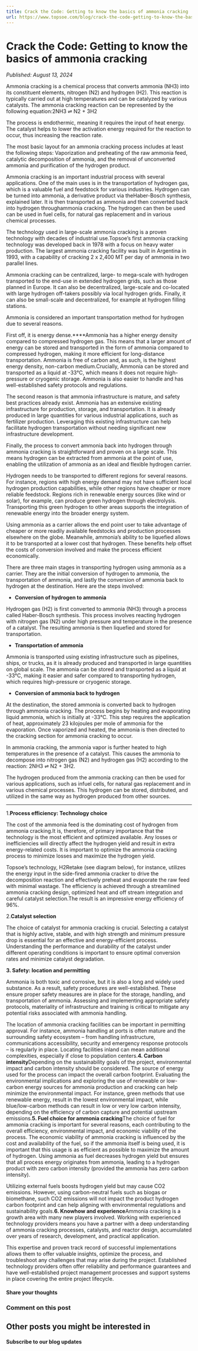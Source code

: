 ```yaml
---
title: Crack the Code: Getting to know the basics of ammonia cracking
url: https://www.topsoe.com/blog/crack-the-code-getting-to-know-the-basics-of-ammonia-cracking#main-content
---
```


# Crack the Code: Getting to know the basics of ammonia cracking

*Published: August 13, 2024*

Ammonia cracking is a chemical process that converts ammonia (NH3) into its constituent elements, nitrogen (N2) and hydrogen (H2). This reaction is typically carried out at high temperatures and can be catalyzed by various catalysts. The ammonia cracking reaction can be represented by the following equation:2NH3 ⇌ N2 + 3H2

The process is endothermic, meaning it requires the input of heat energy. The catalyst helps to lower the activation energy required for the reaction to occur, thus increasing the reaction rate.

The most basic layout for an ammonia cracking process includes at least the following steps: Vaporization and preheating of the raw ammonia feed, catalytic decomposition of ammonia, and the removal of unconverted ammonia and purification of the hydrogen product.

Ammonia cracking is an important industrial process with several applications. One of the main uses is in the transportation of hydrogen gas, which is a valuable fuel and feedstock for various industries. Hydrogen can be turned into ammonia, a derivative product via theHaber-Bosch synthesis, explained later. It is then transported as ammonia and then converted back into hydrogen throughammonia cracking. The hydrogen can then be used can be used in fuel cells, for natural gas replacement and in various chemical processes.

The technology used in large-scale ammonia cracking is a proven technology with decades of industrial use.Topsoe’s first ammonia cracking technology was developed back in 1978 with a focus on heavy water production. The largest ammonia cracking facility was built in Argentina in 1993, with a capability of cracking 2 x 2,400 MT per day of ammonia in two parallel lines.

Ammonia cracking can be centralized, large- to mega-scale with hydrogen transported to the end-use in extended hydrogen grids, such as those planned in Europe. It can also be decentralized, large-scale and co-located with large hydrogen off-takers possibly via local hydrogen grids. Finally, it can also be small-scale and decentralized, for example at hydrogen filling stations.

Ammonia is considered an important transportation method for hydrogen due to several reasons.

First off, it is energy dense.****Ammonia has a higher energy density compared to compressed hydrogen gas. This means that a larger amount of energy can be stored and transported in the form of ammonia compared to compressed hydrogen, making it more efficient for long-distance transportation. Ammonia is free of carbon and, as such, is the highest energy density, non-carbon medium.Crucially, Ammonia can be stored and transported as a liquid at -33°C, which means it does not require high-pressure or cryogenic storage. Ammonia is also easier to handle and has well-established safety protocols and regulations.

The second reason is that ammonia infrastructure is mature, and safety best practices already exist. Ammonia has an extensive existing infrastructure for production, storage, and transportation. It is already produced in large quantities for various industrial applications, such as fertilizer production. Leveraging this existing infrastructure can help facilitate hydrogen transportation without needing significant new infrastructure development.

Finally, the process to convert ammonia back into hydrogen through ammonia cracking is straightforward and proven on a large scale. This means hydrogen can be extracted from ammonia at the point of use, enabling the utilization of ammonia as an ideal and flexible hydrogen carrier.

Hydrogen needs to be transported to different regions for several reasons. For instance, regions with high energy demand may not have sufficient local hydrogen production capabilities, while other regions have cheaper or more reliable feedstock. Regions rich in renewable energy sources (like wind or solar), for example, can produce green hydrogen through electrolysis. Transporting this green hydrogen to other areas supports the integration of renewable energy into the broader energy system.

Using ammonia as a carrier allows the end point user to take advantage of cheaper or more readily available feedstocks and production processes elsewhere on the globe. Meanwhile, ammonia’s ability to be liquefied allows it to be transported at a lower cost that hydrogen. These benefits help offset the costs of conversion involved and make the process efficient economically.

There are three main stages in transporting hydrogen using ammonia as a carrier. They are the initial conversion of hydrogen to ammonia, the transportation of ammonia, and lastly the conversion of ammonia back to hydrogen at the destination. Here are the steps involved:

- **Conversion of hydrogen to ammonia**

Hydrogen gas (H2) is first converted to ammonia (NH3) through a process called Haber-Bosch synthesis. This process involves reacting hydrogen with nitrogen gas (N2) under high pressure and temperature in the presence of a catalyst. The resulting ammonia is then liquefied and stored for transportation.

- **Transportation of ammonia**

Ammonia is transported using existing infrastructure such as pipelines, ships, or trucks, as it is already produced and transported in large quantities on global scale. The ammonia can be stored and transported as a liquid at -33°C, making it easier and safer compared to transporting hydrogen, which requires high-pressure or cryogenic storage.

- **Conversion of ammonia back to hydrogen**

At the destination, the stored ammonia is converted back to hydrogen through ammonia cracking. The process begins by heating and evaporating liquid ammonia, which is initially at -33°C. This step requires the application of heat, approximately 23 kilojoules per mole of ammonia for the evaporation. Once vaporized and heated, the ammonia is then directed to the cracking section for ammonia cracking to occur.

In ammonia cracking, the ammonia vapor is further heated to high temperatures in the presence of a catalyst. This causes the ammonia to decompose into nitrogen gas (N2) and hydrogen gas (H2) according to the reaction: 2NH3 ⇌ N2 + 3H2.

The hydrogen produced from the ammonia cracking can then be used for various applications, such as infuel cells, for natural gas replacement and in various chemical processes. This hydrogen can be stored, distributed, and utilized in the same way as hydrogen produced from other sources.

****

1.**Process efficiency: Technology choice**

The cost of the ammonia feed is the dominating cost of hydrogen from ammonia cracking.It is, therefore, of primary importance that the technology is the most efficient and optimized available. Any losses or inefficiencies will directly affect the hydrogen yield and result in extra energy-related costs. It is important to optimize the ammonia cracking process to minimize losses and maximize the hydrogen yield.

Topsoe’s technology, H2Retake (see diagram below), for instance, utilizes the energy input in the side-fired ammonia cracker to drive the decomposition reaction and effectively preheat and evaporate the raw feed with minimal wastage. The efficiency is achieved through a streamlined ammonia cracking design, optimized heat and off stream integration and careful catalyst selection.The result is an impressive energy efficiency of 96%.

2.**Catalyst selection**

The choice of catalyst for ammonia cracking is crucial. Selecting a catalyst that is highly active, stable, and with high strength and minimum pressure drop is essential for an effective and energy-efficient process. Understanding the performance and durability of the catalyst under different operating conditions is important to ensure optimal conversion rates and minimize catalyst degradation.

**3. Safety: location and permitting**

Ammonia is both toxic and corrosive, but it is also a long and widely used substance. As a result, safety procedures are well-established. These ensure proper safety measures are in place for the storage, handling, and transportation of ammonia. Assessing and implementing appropriate safety protocols, materiality of infrastructure and training is critical to mitigate any potential risks associated with ammonia handling.

The location of ammonia cracking facilities can be important in permitting approval. For instance, ammonia handling at ports is often mature and the surrounding safety ecosystem – from handling infrastructure, communications accessibility, security and emergency response protocols – is regularly in place. Locating facilities inland can mean additional complexities, especially if close to population centers.**4. Carbon intensity**Depending on the sustainability goals of the project, environmental impact and carbon intensity should be considered. The source of energy used for the process can impact the overall carbon footprint. Evaluating the environmental implications and exploring the use of renewable or low-carbon energy sources for ammonia production and cracking can help minimize the environmental impact. For instance, green methods that use renewable energy, result in the lowest environmental impact, while blue/low-carbon methods can result in low or very low carbon intensity, depending on the efficiency of carbon capture and potential upstream emissions.**5. Fuel choice for ammonia cracking**The choice of fuel for ammonia cracking is important for several reasons, each contributing to the overall efficiency, environmental impact, and economic viability of the process. The economic viability of ammonia cracking is influenced by the cost and availability of the fuel, so if the ammonia itself is being used, it is important that this usage is as efficient as possible to maximize the amount of hydrogen. Using ammonia as fuel decreases hydrogen yield but ensures that all process energy originates from ammonia, leading to a hydrogen product with zero carbon intensity (provided the ammonia has zero carbon intensity).

Utilizing external fuels boosts hydrogen yield but may cause CO2 emissions. However, using carbon-neutral fuels such as biogas or biomethane, such CO2 emissions will not impact the product hydrogen carbon footprint and can help aligning with environmental regulations and sustainability goals.**6. Knowhow and experience**Ammonia cracking is a growth area with many new players involved. Working with experienced technology providers means you have a partner with a deep understanding of ammonia cracking processes, catalysts, and reactor design, accumulated over years of research, development, and practical application.

This expertise and proven track record of successful implementations allows them to offer valuable insights, optimize the process, and troubleshoot any challenges that may arise during the project. Established technology providers often offer reliability and performance guarantees and have well-established project management processes and support systems in place covering the entire project lifecycle.

#### Share your thoughts

### Comment on this post

## Other posts you might be interested in

#### Subscribe to our blog updates